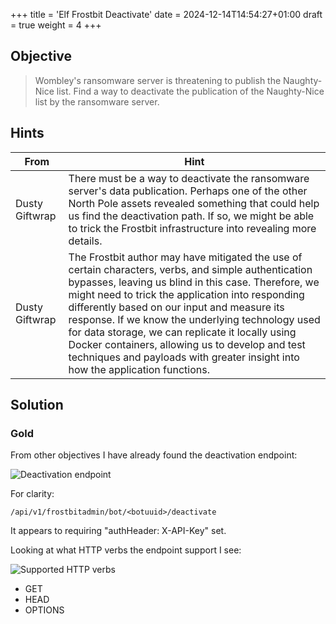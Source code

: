 +++
title = 'Elf Frostbit Deactivate'
date = 2024-12-14T14:54:27+01:00
draft = true
weight = 4
+++

## Objective

> Wombley's ransomware server is threatening to publish the Naughty-Nice list. Find a way to deactivate the publication of the Naughty-Nice list by the ransomware server.

## Hints

| From | Hint |
| ---- | ---- |
| Dusty Giftwrap | There must be a way to deactivate the ransomware server's data publication. Perhaps one of the other North Pole assets revealed something that could help us find the deactivation path. If so, we might be able to trick the Frostbit infrastructure into revealing more details. |
| Dusty Giftwrap |  The Frostbit author may have mitigated the use of certain characters, verbs, and simple authentication bypasses, leaving us blind in this case. Therefore, we might need to trick the application into responding differently based on our input and measure its response. If we know the underlying technology used for data storage, we can replicate it locally using Docker containers, allowing us to develop and test techniques and payloads with greater insight into how the application functions. | 

## Solution

### Gold

From other objectives I have already found the deactivation endpoint: 

![Deactivation endpoint](/images/act3/act3-frostbit-decrypt-4.png)

For clarity: 

```
/api/v1/frostbitadmin/bot/<botuuid>/deactivate
```

It appears to requiring "authHeader: X-API-Key" set.

Looking at what HTTP verbs the endpoint support I see: 

![Supported HTTP verbs](/images/act3/act3-frostbit-deactivate-1.png)

* GET
* HEAD
* OPTIONS
